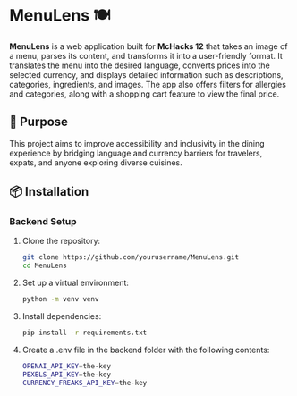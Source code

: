 # MenuLens 🍽️  

**MenuLens** is a web application built for **McHacks 12** that takes an image of a menu, parses its content, and transforms it into a user-friendly format. It translates the menu into the desired language, converts prices into the selected currency, and displays detailed information such as descriptions, categories, ingredients, and images. The app also offers filters for allergies and categories, along with a shopping cart feature to view the final price.

## 🎯 Purpose  

This project aims to improve accessibility and inclusivity in the dining experience by bridging language and currency barriers for travelers, expats, and anyone exploring diverse cuisines.  

## 📦 Installation  

### Backend Setup

1. Clone the repository:  
   ```bash
   git clone https://github.com/yourusername/MenuLens.git
   cd MenuLens
   ```

2. Set up a virtual environment:
   ```bash
   python -m venv venv
   ```

3. Install dependencies:
   ```bash
   pip install -r requirements.txt
   ```

4. Create a .env file in the backend folder with the following contents:
   ```bash
   OPENAI_API_KEY=the-key
   PEXELS_API_KEY=the-key
   CURRENCY_FREAKS_API_KEY=the-key
   ```
